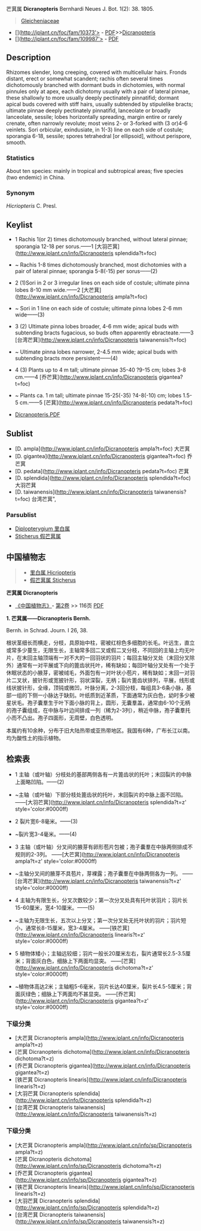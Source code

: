 芒萁属 **Dicranopteris** Bernhardi Neues J. Bot. 1(2): 38. 1805.

> [Gleicheniaceae](http://www.iplant.cn/info/Gleicheniaceae?t=foc)
* [](http://iplant.cn/foc/fam/10373'> - [PDF](http://iplant.cn/foc/pdf/Gleicheniaceae.pdf)>>[Dicranopteris](http://www.iplant.cn/info/Dicranopteris?t=foc)
* [](http://iplant.cn/foc/fam/109987'> - [PDF](http://www.iplant.cn/foc/pdf/Dicranopteris.pdf)

## Description

Rhizomes slender, long creeping, covered with multicellular hairs. Fronds distant, erect or somewhat scandent; rachis often several times dichotomously branched with dormant buds in dichotomies, with normal pinnules only at apex, each dichotomy usually with a pair of lateral pinnae, these shallowly to more usually deeply pectinately pinnatifid; dormant apical buds covered with stiff hairs, usually subtended by stipulelike bracts; ultimate pinnae deeply pectinately pinnatifid, lanceolate or broadly lanceolate, sessile; lobes horizontally spreading, margin entire or rarely crenate, often narrowly revolute; most veins 2- or 3-forked with (3 or)4-6 veinlets. Sori orbicular, exindusiate, in 1(-3) line on each side of costule; sporangia 6-18, sessile; spores tetrahedral [or ellipsoid], without perispore, smooth.



### Statistics
About ten species: mainly in tropical and subtropical areas; five species (two endemic) in China.

### Synonym
*Hicriopteris* C. Presl.


## Keylist

* 1 Rachis 1(or 2) times dichotomously branched, without lateral pinnae; sporangia 12-18 per sorus.——1  [大羽芒萁](http://www.iplant.cn/info/Dicranopteris splendida?t=foc)
* ~ Rachis 1-8 times dichotomously branched, most dichotomies with a pair of lateral pinnae; sporangia 5-8(-15) per sorus——(2)

* 2 (1)Sori in 2 or 3 irregular lines on each side of costule; ultimate pinna lobes 8-10 mm wide.——2  [大芒萁](http://www.iplant.cn/info/Dicranopteris ampla?t=foc)
* ~ Sori in 1 line on each side of costule; ultimate pinna lobes 2-6 mm wide——(3)

* 3 (2) Ultimate pinna lobes broader, 4-6 mm wide; apical buds with subtending bracts fugacious, so buds often apparently ebracteate.——3  [台湾芒萁](http://www.iplant.cn/info/Dicranopteris taiwanensis?t=foc)
* ~ Ultimate pinna lobes narrower, 2-4.5 mm wide; apical buds with subtending bracts more persistent——(4)

* 4 (3) Plants up to 4 m tall; ultimate pinnae 35-40 ?9-15 cm; lobes 3-8 cm.——4  [乔芒萁](http://www.iplant.cn/info/Dicranopteris gigantea?t=foc)
* ~ Plants ca. 1 m tall; ultimate pinnae 15-25(-35) ?4-8(-10) cm; lobes 1.5-5 cm.——5  [芒萁](http://www.iplant.cn/info/Dicranopteris pedata?t=foc)


* [Dicranopteris.PDF](http://iplant.cn/foc/pdf/Dicranopteris.pdf)

## Sublist

* [D.  ampla](http://www.iplant.cn/info/Dicranopteris ampla?t=foc)
 大芒萁
* [D.  gigantea](http://www.iplant.cn/info/Dicranopteris gigantea?t=foc)
 乔芒萁
* [D.  pedata](http://www.iplant.cn/info/Dicranopteris pedata?t=foc)
 芒萁
* [D.  splendida](http://www.iplant.cn/info/Dicranopteris splendida?t=foc)
 大羽芒萁
* [D.  taiwanensis](http://www.iplant.cn/info/Dicranopteris taiwanensis?t=foc) 台湾芒萁",

### Parsublist

* [Diplopterygium  里白属](http://www.iplant.cn/info/Diplopterygium?t=foc)
* [Sticherus  假芒萁属](http://www.iplant.cn/info/Sticherus?t=foc)

## 中国植物志

> * [里白属  Hicriopteris](http://www.iplant.cn/info/Hicriopteris?t=z)
> * [假芒萁属  Sticherus](http://www.iplant.cn/info/Sticherus?t=z)


**芒萁属 Dicranopteris**

* [《中国植物志》](http://www.iplant.cn/frps)- [第2卷](http://www.iplant.cn/frps/vol/2) >> 116页 [PDF](http://www.iplant.cn/frps/pdf/2/116y.pdf)


**1. 芒萁属——Dicranopteris Bernh.**

Bernh. in Schrad. Journ. I 26, 38.

根状茎细长而横走，分枝，具原始中柱，密被红棕色多细胞的长毛。叶远生，直立或常多少蔓生，无限生长，主轴常多回二叉或假二叉分枝，不同回的主轴上均无叶片，在末回主轴顶端有一对不大的一回羽状的羽片；每回主轴分叉处（末回分叉除外）通常有一对平展或下向的篦齿状托叶，稀有缺如；每回叶轴分叉处有一个处于休眠状态的小腋芽，密被绒毛，外面包有一对叶状小苞片，稀有缺如；末回一对羽片二叉状，披针形或宽披针形，羽状深裂，无柄；裂片篦齿状排列，平展，线形或线状披针形，全缘，顶钝或微凹，叶脉分离，2-3回分枝，每组具3-6条小脉，基部一组的下侧一小脉达于缺刻。叶纸质到近革质，下面通常为灰白色，幼时多少被星状毛。孢子囊羣生于叶下面小脉的背上，圆形，无囊羣盖，通常由6-10个无柄的孢子囊组成，在中脉与叶边间排成一列（稀为2-3列），稍近中脉，孢子囊羣托小而不凸出。孢子四面形，无周壁，白色透明。

本属约有10余种，分布于旧大陆热带或亚热带地区。我国有6种，广布长江以南。均为酸性土的指示植物。

## 检索表
* 1 主轴（或叶轴）分枝处的基部两侧各有一片篦齿状的托叶；末回裂片的中脉上面略凹陷。——(2)
* ~主轴（或叶轴）下部分枝处篦齿状的托叶，末回裂片的中脉上面不凹陷。 ——[大羽芒萁](http://www.iplant.cn/info/Dicranopteris splendida?t=z'  style='color:#0000ff)

* 2 裂片宽6-8毫米。——(3)
* ~裂片宽3-4毫米。——(4)
* 3 主轴（或叶轴）分叉间的腋芽有卵形苞片包被；孢子囊羣在中脉两侧排成不规则的2-3列。 ——[大芒萁](http://www.iplant.cn/info/Dicranopteris ampla?t=z'  style='color:#0000ff)

* ~主轴分叉间的腋芽不具苞片，芽裸露；孢子囊羣在中脉两侧各为一列。 ——[台湾芒萁](http://www.iplant.cn/info/Dicranopteris taiwanensis?t=z'  style='color:#0000ff)

* 4 主轴为有限生长，分叉次数较少；第一次分叉处具有托叶状羽片；羽片长15-60厘米，宽4-10厘米。——(5)
* ~主轴为无限生长，五次以上分叉；第一次分叉处无托叶状的羽片；羽片短小，通常长8-15厘米，宽3-4厘米。 ——[铁芒萁](http://www.iplant.cn/info/Dicranopteris linearis?t=z'  style='color:#0000ff)

* 5 植物体矮小；主轴远较细；羽片一般长20厘米左右，裂片通常长2.5-3.5厘米；背面灰白色，细脉上下两面均显突。 ——[芒萁](http://www.iplant.cn/info/Dicranopteris dichotoma?t=z'  style='color:#0000ff)

* ~植物体高达2米；主轴粗5-6毫米，羽片长达40厘米，裂片长4.5-5厘米；背面灰绿色；细脉上下两面均不甚显突。 ——[乔芒萁](http://www.iplant.cn/info/Dicranopteris gigantea?t=z'  style='color:#0000ff)

### 下级分类
* [大芒萁  Dicranopteris ampla](http://www.iplant.cn/info/Dicranopteris ampla?t=z)
* [芒萁  Dicranopteris dichotoma](http://www.iplant.cn/info/Dicranopteris dichotoma?t=z)
* [乔芒萁  Dicranopteris gigantea](http://www.iplant.cn/info/Dicranopteris gigantea?t=z)
* [铁芒萁  Dicranopteris linearis](http://www.iplant.cn/info/Dicranopteris linearis?t=z)
* [大羽芒萁  Dicranopteris splendida](http://www.iplant.cn/info/Dicranopteris splendida?t=z)
* [台湾芒萁  Dicranopteris taiwanensis](http://www.iplant.cn/info/Dicranopteris taiwanensis?t=z)

### 下级分类
* [大芒萁  Dicranopteris ampla](http://www.iplant.cn/info/sp/Dicranopteris ampla?t=z)
* [芒萁  Dicranopteris dichotoma](http://www.iplant.cn/info/sp/Dicranopteris dichotoma?t=z)
* [乔芒萁  Dicranopteris gigantea](http://www.iplant.cn/info/sp/Dicranopteris gigantea?t=z)
* [铁芒萁  Dicranopteris linearis](http://www.iplant.cn/info/sp/Dicranopteris linearis?t=z)
* [大羽芒萁  Dicranopteris splendida](http://www.iplant.cn/info/sp/Dicranopteris splendida?t=z)
* [台湾芒萁  Dicranopteris taiwanensis](http://www.iplant.cn/info/sp/Dicranopteris taiwanensis?t=z)
